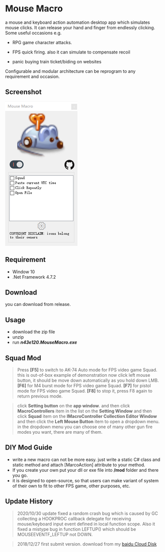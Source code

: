 # Mouse Macro
a mouse and keyboard action automation desktop app which simulates mouse clicks. It can release your hand and finger from endlessly clicking. Some useful occasions e.g.

* RPG game character attacks.

* FPS quick firing. also it can simulate to compensate recoil

* panic buying train ticket/biding on websites

Configurable and modular architecture can be reprogram to any requirement and occasion.

## Screenshot

![fig 1](screenshoot.PNG)

## Requirement

* Window 10
* .Net Framework 4.7.2

## Download 

you can download from release.



## Usage
* download the zip file
* unzip
* run ***n43e120.MouseMacro.exe***

## Squad Mod 

> Press **[F5]** to switch to AK-74 Auto mode for FPS video game Squad.
> this is out-of-box example of demonstration
> now click left mouse button, it should be move down automatically as you hold down LMB.
> **[F6]** for M4 burst mode for FPS video game Squad.
> **[F7]** for pistol mode for FPS video game Squad.
> **[F8]** to stop it, press F8 again to return previous mode.

> click **Setting button** on the **app window**.
> and then click **MacroControllers** item in the list on the **Setting Window**
> and then click **Squad** item on the **IMacroController Collection Editor Window**
> and then click the **Left Mouse Button** item to open a dropdown menu.
> in the dropdown menu you can choose one of many other gun fire modes you want, there are many of them.

## DIY Mod Guide 
* write a new macro can not be more easy. just write a static C# class and static method and attach [MarcoAction] attribute to your method.
* If you create your own put your dll or exe file into **/mod** folder and there you go.
* it is designed to open-source, so that users can make variant of system of their own to fit to other FPS game, other purposes, etc.

## Update History
> 2020/10/30 update fixed a random crash bug which is caused by GC collecting a HOOKPROC callback delegate for receiving mouse/keyboard input event defined in local function scope. Also it fixed a mistype bug in function LEFTUP() which should be MOUSEEVENTF_LEFTUP not DOWN.

> 2018/12/27 first submit version. download from my [baidu Cloud Disk](https://pan.baidu.com/s/1tUXBKcouEG7hbYGleozDmA)
